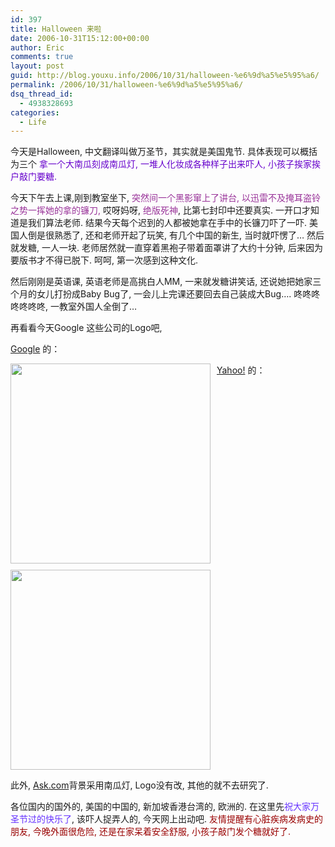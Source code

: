 ```yaml
---
id: 397
title: Halloween 来啦
date: 2006-10-31T15:12:00+00:00
author: Eric
comments: true
layout: post
guid: http://blog.youxu.info/2006/10/31/halloween-%e6%9d%a5%e5%95%a6/
permalink: /2006/10/31/halloween-%e6%9d%a5%e5%95%a6/
dsq_thread_id:
  - 4938328693
categories:
  - Life
---
```

今天是Halloween, 中文翻译叫做万圣节，其实就是美国鬼节. 具体表现可以概括为三个 <span style="color: rgb(102, 0, 204);">拿一个大南瓜刻成南瓜灯, 一堆人化妆成各种样子出来吓人, 小孩子挨家挨户敲门要糖.</span>

今天下午去上课,刚到教室坐下, <span style="color: rgb(153, 51, 153);">突然间一个黑影窜上了讲台, 以迅雷不及掩耳盗铃之势一挥她的拿的镰刀,</span> 哎呀妈呀, <span style="color: rgb(153, 51, 153);">绝版死神</span>, 比第七封印中还要真实. 一开口才知道是我们算法老师. 结果今天每个迟到的人都被她拿在手中的长镰刀吓了一吓. 美国人倒是很熟悉了, 还和老师开起了玩笑, 有几个中国的新生, 当时就吓愣了&#8230; 然后就发糖, 一人一块. 老师居然就一直穿着黑袍子带着面罩讲了大约十分钟, 后来因为要版书才不得已脱下. 呵呵, 第一次感到这种文化.

然后刚刚是英语课, 英语老师是高挑白人MM, 一来就发糖讲笑话, 还说她把她家三个月的女儿打扮成Baby Bug了, 一会儿上完课还要回去自己装成大Bug&#8230;. 咚咚咚咚咚咚咚, 一教室外国人全倒了&#8230;

再看看今天Google 这些公司的Logo吧,
  
[Google](http://google.com) 的：
  
[<img style="margin: 0pt 10px 10px 0pt; float: left; cursor: pointer; width: 320px;" src="http://www.google.com/logos/halloween06.gif" alt="" border="0" />](http://www.google.com/logos/halloween06.gif)

[Yahoo!](http://yahoo.com) 的：
  
[<span class="down" style="display: block;" id="formatbar_CreateLink" title="Link" onmouseover="ButtonHoverOn(this);" onmouseout="ButtonHoverOff(this);" onmouseup="" onmousedown="CheckFormatting(event);FormatbarButton('richeditorframe', this, 8);ButtonMouseDown(this);"></span>](http://us.i1.yimg.com/us.yimg.com/i/mntl/ww/06q4/halloween3.gif)
  
[<img style="cursor: pointer; width: 320px;" src="http://us.i1.yimg.com/us.yimg.com/i/mntl/ww/06q4/halloween3.gif" alt="" border="0" />](http://us.i1.yimg.com/us.yimg.com/i/mntl/ww/06q4/halloween3.gif)

此外, [Ask.com](http://ask.com)背景采用南瓜灯, Logo没有改, 其他的就不去研究了.

各位国内的国外的, 美国的中国的, 新加坡香港台湾的, 欧洲的. 在这里先<span style="color: rgb(102, 51, 255);">祝大家万圣节过的快乐了</span>, 该吓人捉弄人的, 今天网上出动吧. <span style="color: rgb(153, 0, 0);">友情提醒有心脏疾病发病史的朋友, 今晚外面很危险, 还是在家呆着安全舒服, 小孩子敲门发个糖就好了. </span>